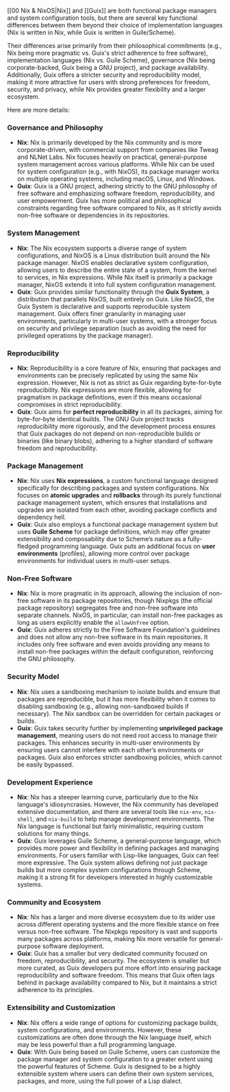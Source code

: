 [[00 Nix & NixOS|Nix]] and [[Guix]] are both functional package managers and system configuration tools, but there are several key functional differences between them beyond their choice of implementation languages (Nix is written in Nix, while Guix is written in Guile/Scheme). 

Their differences arise primarily from their philosophical commitments (e.g., Nix being more pragmatic vs. Guix's strict adherence to free software), implementation languages (Nix vs. Guile Scheme), governance (Nix being corporate-backed, Guix being a GNU project), and package availability. Additionally, Guix offers a stricter security and reproducibility model, making it more attractive for users with strong preferences for freedom, security, and privacy, while Nix provides greater flexibility and a larger ecosystem.

Here are more details:

### Governance and Philosophy
- **Nix**: Nix is primarily developed by the Nix community and is more corporate-driven, with commercial support from companies like Tweag and NLNet Labs. Nix focuses heavily on practical, general-purpose system management across various platforms. While Nix can be used for system configuration (e.g., with NixOS), its package manager works on multiple operating systems, including macOS, Linux, and Windows.
- **Guix**: Guix is a GNU project, adhering strictly to the GNU philosophy of free software and emphasizing software freedom, reproducibility, and user empowerment. Guix has more political and philosophical constraints regarding free software compared to Nix, as it strictly avoids non-free software or dependencies in its repositories.

### System Management
- **Nix**: The Nix ecosystem supports a diverse range of system configurations, and NixOS is a Linux distribution built around the Nix package manager. NixOS enables declarative system configuration, allowing users to describe the entire state of a system, from the kernel to services, in Nix expressions. While Nix itself is primarily a package manager, NixOS extends it into full system configuration management.
- **Guix**: Guix provides similar functionality through the **Guix System**, a distribution that parallels NixOS, built entirely on Guix. Like NixOS, the Guix System is declarative and supports reproducible system management. Guix offers finer granularity in managing user environments, particularly in multi-user systems, with a stronger focus on security and privilege separation (such as avoiding the need for privileged operations by the package manager).

### Reproducibility
- **Nix**: Reproducibility is a core feature of Nix, ensuring that packages and environments can be precisely replicated by using the same Nix expression. However, Nix is not as strict as Guix regarding byte-for-byte reproducibility. Nix expressions are more flexible, allowing for pragmatism in package definitions, even if this means occasional compromises in strict reproducibility.
- **Guix**: Guix aims for **perfect reproducibility** in all its packages, aiming for byte-for-byte identical builds. The GNU Guix project tracks reproducibility more rigorously, and the development process ensures that Guix packages do not depend on non-reproducible builds or binaries (like binary blobs), adhering to a higher standard of software freedom and reproducibility.

### Package Management
- **Nix**: Nix uses **Nix expressions**, a custom functional language designed specifically for describing packages and system configurations. Nix focuses on **atomic upgrades** and **rollbacks** through its purely functional package management system, which ensures that installations and upgrades are isolated from each other, avoiding package conflicts and dependency hell.
- **Guix**: Guix also employs a functional package management system but uses **Guile Scheme** for package definitions, which may offer greater extensibility and composability due to Scheme’s nature as a fully-fledged programming language. Guix puts an additional focus on **user environments** (profiles), allowing more control over package environments for individual users in multi-user setups.

### Non-Free Software
- **Nix**: Nix is more pragmatic in its approach, allowing the inclusion of non-free software in its package repositories, though Nixpkgs (the official package repository) segregates free and non-free software into separate channels. NixOS, in particular, can install non-free packages as long as users explicitly enable the `allowUnfree` option.
- **Guix**: Guix adheres strictly to the Free Software Foundation's guidelines and does not allow any non-free software in its main repositories. It includes only free software and even avoids providing any means to install non-free packages within the default configuration, reinforcing the GNU philosophy.

### Security Model
- **Nix**: Nix uses a sandboxing mechanism to isolate builds and ensure that packages are reproducible, but it has more flexibility when it comes to disabling sandboxing (e.g., allowing non-sandboxed builds if necessary). The Nix sandbox can be overridden for certain packages or builds.
- **Guix**: Guix takes security further by implementing **unprivileged package management**, meaning users do not need root access to manage their packages. This enhances security in multi-user environments by ensuring users cannot interfere with each other’s environments or packages. Guix also enforces stricter sandboxing policies, which cannot be easily bypassed.

### Development Experience
- **Nix**: Nix has a steeper learning curve, particularly due to the Nix language's idiosyncrasies. However, the Nix community has developed extensive documentation, and there are several tools like `nix-env`, `nix-shell`, and `nix-build` to help manage development environments. The Nix language is functional but fairly minimalistic, requiring custom solutions for many things.
- **Guix**: Guix leverages Guile Scheme, a general-purpose language, which provides more power and flexibility in defining packages and managing environments. For users familiar with Lisp-like languages, Guix can feel more expressive. The Guix system allows defining not just package builds but more complex system configurations through Scheme, making it a strong fit for developers interested in highly customizable systems.

### Community and Ecosystem
- **Nix**: Nix has a larger and more diverse ecosystem due to its wider use across different operating systems and the more flexible stance on free versus non-free software. The Nixpkgs repository is vast and supports many packages across platforms, making Nix more versatile for general-purpose software deployment.
- **Guix**: Guix has a smaller but very dedicated community focused on freedom, reproducibility, and security. The ecosystem is smaller but more curated, as Guix developers put more effort into ensuring package reproducibility and software freedom. This means that Guix often lags behind in package availability compared to Nix, but it maintains a strict adherence to its principles.

### Extensibility and Customization
- **Nix**: Nix offers a wide range of options for customizing package builds, system configurations, and environments. However, these customizations are often done through the Nix language itself, which may be less powerful than a full programming language.
- **Guix**: With Guix being based on Guile Scheme, users can customize the package manager and system configuration to a greater extent using the powerful features of Scheme. Guix is designed to be a highly extensible system where users can define their own system services, packages, and more, using the full power of a Lisp dialect.
